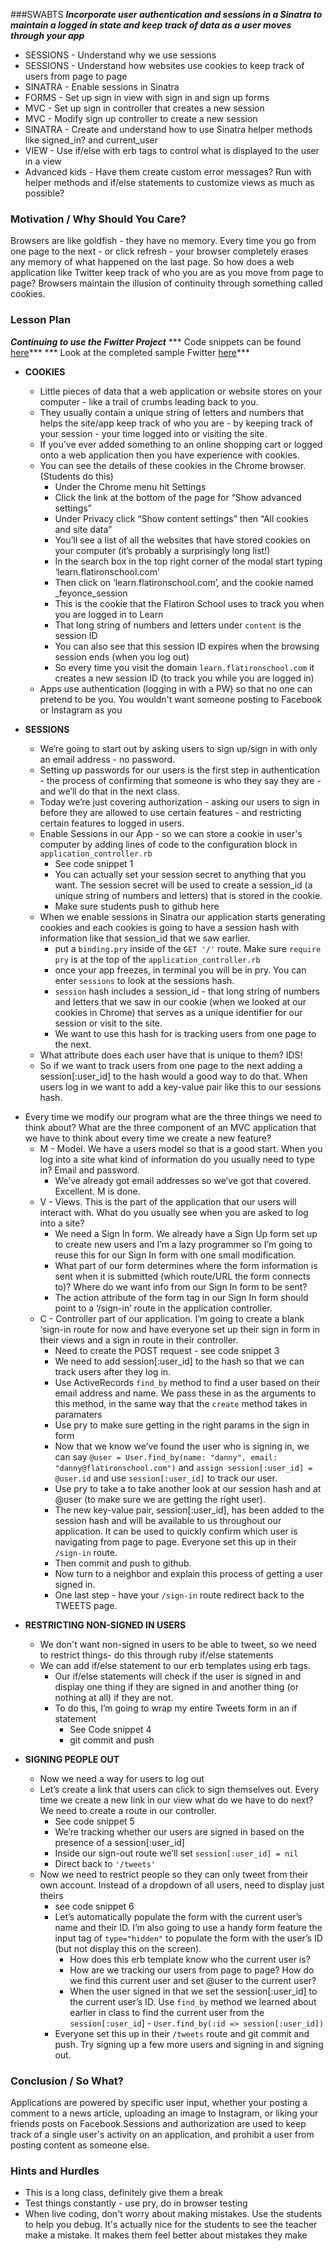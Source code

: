 ###SWABTS
***Incorporate user authentication and sessions in a Sinatra to maintain a logged in state and keep track of data as a user moves through your app***

  + SESSIONS - Understand why we use sessions
  + SESSIONS - Understand how websites use cookies to keep track of users from page to page
  + SINATRA - Enable sessions in Sinatra
  + FORMS - Set up sign in view with sign in and sign up forms
  + MVC - Set up sign in controller that creates a new session
  + MVC - Modify sign up controller to create a new session
  + SINATRA - Create and understand how to use Sinatra helper methods like signed_in? and current_user
  + VIEW - Use if/else with erb tags to control what is displayed to the user in a view
  + Advanced kids - Have them create custom error messages? Run with helper methods and if/else statements to customize views as much as possible?


### Motivation / Why Should You Care?
Browsers are like goldfish - they have no memory. Every time you go from one page to the next - or click refresh - your browser completely erases any memory of what happened on the last page. So how does a web application like Twitter keep track of who you are as you move from page to page? Browsers maintain the illusion of continuity through something called cookies. 


### Lesson Plan
***Continuing to use the Fwitter Project***
*** Code snippets can be found [here](https://github.com/learn-co-curriculum/hs-week-5-code-snippets)***
*** Look at the completed sample Fwitter [here](https://github.com/learn-co-curriculum/hs-advanced-ruby-sinatra-template/tree/week-5)***
+ **COOKIES**
  * Little pieces of data that a web application or website stores on your computer - like a trail of crumbs leading back to you.
  * They usually contain a unique string of letters and numbers that helps the site/app keep track of who you are - by keeping track of your session - your time logged into or visiting the site. 
  * If you’ve ever added something to an online shopping cart or logged onto a web application then you have experience with cookies.
  * You can see the details of these cookies in the Chrome browser. (Students do this)
    * Under the Chrome menu hit Settings
    * Click the link at the bottom of the page for “Show advanced settings”
    * Under Privacy click “Show content settings” then “All cookies and site data”
    * You’ll see a list of all the websites that have stored cookies on your computer (it’s probably a surprisingly long list!)
    * In the search box in the top right corner of the modal start typing ‘learn.flatironschool.com’
    * Then click on ‘learn.flatironschool.com’, and the cookie named _feyonce_session
    * This is the cookie that the Flatiron School uses to track you when you are logged in to Learn
    * That long string of numbers and letters under `content` is the session ID
    * You can also see that this session ID expires when the browsing session ends (when you log out)
    * So every time you visit the domain `learn.flatironschool.com` it creates a new session ID (to track you while you are logged in)
  * Apps use authentication (logging in with a PW) so that no one can pretend to be you. You wouldn't want someone posting to Facebook or Instagram as you

+ **SESSIONS**
  * We’re going to start out by asking users to sign up/sign in with only an email address - no password. 
  * Setting up passwords for our users is the first step in authentication - the process of confirming that someone is who they say they are - and we’ll do that in the next class. 
  * Today we’re just covering authorization - asking our users to sign in before they are allowed to use certain features - and restricting certain features to logged in users. 
  * Enable Sessions in our App - so we can store a cookie in user's computer by adding lines of code to the configuration block in `application_controller.rb`
    * See code snippet 1
    * You can actually set your session secret to anything that you want. The session secret will be used to create a session_id (a unique string of numbers and letters) that is stored in the cookie. 
    * Make sure students push to github here
  * When we enable sessions in Sinatra our application starts generating cookies and each cookies is going to have a session hash with information like that session_id that we saw earlier. 
    * put a `binding.pry` inside of the `GET '/'` route. Make sure `require pry` is at the top of the `application_controller.rb`
    * once your app freezes, in terminal you will be in pry. You can enter `sessions` to look at the sessions hash.
    * `session` hash includes a session_id - that long string of numbers and letters that we saw in our cookie (when we looked at our cookies in Chrome) that serves as a unique identifier for our session or visit to the site.
    * We want to use this hash for is tracking users from one page to the next.
  * What attribute does each user have that is unique to them? IDS!
  * So if we want to track users from one page to the next adding a session[:user_id] to the hash would a good way to do that. When users log in we want to add a key-value pair like this to our sessions hash.
* Every time we modify our program what are the three things we need to think about? What are the three component of an MVC application that we have to think about every time we create a new feature?
  * M - Model. We have a users model so that is a good start. When you log into a site what kind of information do you usually need to type in? Email and password.
    * We’ve already got email addresses so we’ve got that covered. Excellent. M is done.
  * V - Views. This is the part of the application that our users will interact with. What do you usually see when you are asked to log into a site? 
    * We need a Sign In form. We already have a Sign Up form set up to create new users and I’m a lazy programmer so I’m going to reuse this for our Sign In form with one small modification. 
    * What part of our form determines where the form information is sent when it is submitted (which route/URL the form connects to)? Where do we want info from our Sign In form to be sent?
    * The action attribute of the form tag in our Sign In form should point to a  ‘/sign-in’ route in the application controller. 
  * C - Controller part of our application. I’m going to create a blank ‘sign-in route for now and have everyone set up their sign in form in their views and a sign in route in their controller.
    * Need to create the POST request - see code snippet 3
    * We need to add session[:user_id] to the hash so that we can track users after they log in.
    * Use ActiveRecords `find_by` method to find a user based on their email address and name. We pass these in as the arguments to this method, in the same way that the `create` method takes in paramaters
    * Use pry to make sure getting in the right params in the sign in form
    * Now that we know we’ve found the user who is signing in, we can say `@user = User.find_by(name: "danny", email: "danny@flatironschool.com")` and `assign session[:user_id] = @user.id` and use `session[:user_id]` to track our user.
    * Use pry to take a to take another look at our session hash and at @user (to make sure we are getting the right user). 
    * The new key-value pair, session[:user_id], has been added to the session hash and will be available to us throughout our application. It can be used to quickly confirm which user is navigating from page to page. Everyone set this up in their `/sign-in` route. 
    * Then commit and push to github. 
    * Now turn to a neighbor and explain this process of getting a user signed in. 
    * One last step - have your `/sign-in` route redirect back to the TWEETS page.

+ **RESTRICTING NON-SIGNED IN USERS**
  * We don't want non-signed in users to be able to tweet, so we need to restrict things- do this through ruby if/else statements
  * We can add if/else statement to our erb templates using erb tags. 
    * Our if/else statements will check if the user is signed in and display one thing if they are signed in and another thing (or nothing at all) if they are not.
    * To do this, I’m going to wrap my entire Tweets form in an if statement
      * See Code snippet 4
      * git commit and push

+ **SIGNING PEOPLE OUT**
  * Now we need a way for users to log out
  * Let’s create a link that users can click to sign themselves out. Every time we create a new link in our view what do we have to do next? We need to create a route in our controller.
    * See code snippet 5
    * We’re tracking whether our users are signed in based on the presence of a session[:user_id]
    * Inside our sign-out route we’ll set `session[:user_id] = nil`
    * Direct back to `'/tweets'`
  * Now we need to restrict people so they can only tweet from their own account. Instead of a dropdown of all users, need to display just theirs
    * see code snippet 6
    * Let’s automatically populate the form with the current user’s name and their ID. I’m also going to use a handy form feature the input tag of `type="hidden"` to populate the form with the user’s ID (but not display this on the screen).
      *  How does this erb template know who the current user is? 
      * How are we tracking our users from page to page? How do we find this current user and set @user to the current user?
      * When the user signed in that we set the session[:user_id] to the current user’s ID. Use `find_by` method we learned about earlier in class to find the current user from the `session[:user_id`] - `User.find_by(:id => session[:user_id])`
    * Everyone set this up in their `/tweets` route and git commit and push. Try signing up a few more users and signing in and signing out.

### Conclusion / So What?
Applications are powered by specific user input, whether your posting a comment to a news article, uploading an image to Instagram, or liking your friends posts on Facebook.Sessions and authorization are used to keep track of a single user's activity on an application, and prohibit a user from posting content as someone else.

### Hints and Hurdles
+ This is a long class, definitely give them a break
+ Test things constantly - use pry, do in browser testing
+ When live coding, don't worry about making mistakes. Use the students to help you debug. It's actually nice for the students to see the teacher make a mistake. It makes them feel better about mistakes they make